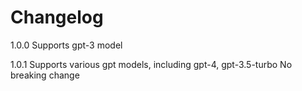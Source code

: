 # Changelog


1.0.0
Supports gpt-3 model

1.0.1
Supports various gpt models, including gpt-4, gpt-3.5-turbo
No breaking change
